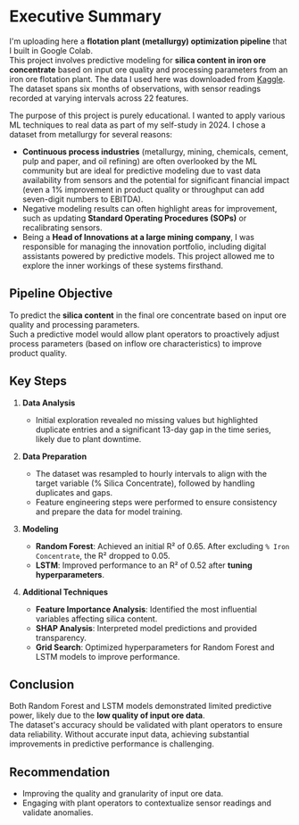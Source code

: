 # Executive Summary

I'm uploading here a **flotation plant (metallurgy) optimization pipeline** that I built in Google Colab.  
This project involves predictive modeling for **silica content in iron ore concentrate** based on input ore quality and processing parameters from an iron ore flotation plant. The data I used here was downloaded from [Kaggle](https://www.kaggle.com/datasets/edumagalhaes/quality-prediction-in-a-mining-process/data). The dataset spans six months of observations, with sensor readings recorded at varying intervals across 22 features.

The purpose of this project is purely educational. I wanted to apply various ML techniques to real data as part of my self-study in 2024. I chose a dataset from metallurgy for several reasons:
- **Continuous process industries** (metallurgy, mining, chemicals, cement, pulp and paper, and oil refining) are often overlooked by the ML community but are ideal for predictive modeling due to vast data availability from sensors and the potential for significant financial impact (even a 1% improvement in product quality or throughput can add seven-digit numbers to EBITDA).
- Negative modeling results can often highlight areas for improvement, such as updating **Standard Operating Procedures (SOPs)** or recalibrating sensors.
- Being a **Head of Innovations at a large mining company**, I was responsible for managing the innovation portfolio, including digital assistants powered by predictive models. This project allowed me to explore the inner workings of these systems firsthand.

## Pipeline Objective

To predict the **silica content** in the final ore concentrate based on input ore quality and processing parameters.  
Such a predictive model would allow plant operators to proactively adjust process parameters (based on inflow ore characteristics) to improve product quality.

## Key Steps

1. **Data Analysis**
   - Initial exploration revealed no missing values but highlighted duplicate entries and a significant 13-day gap in the time series, likely due to plant downtime.

2. **Data Preparation**
   - The dataset was resampled to hourly intervals to align with the target variable (% Silica Concentrate), followed by handling duplicates and gaps.
   - Feature engineering steps were performed to ensure consistency and prepare the data for model training.

3. **Modeling**
   - **Random Forest**: Achieved an initial R² of 0.65. After excluding `% Iron Concentrate`, the R² dropped to 0.05.
   - **LSTM**: Improved performance to an R² of 0.52 after **tuning hyperparameters**.

4. **Additional Techniques**
   - **Feature Importance Analysis**: Identified the most influential variables affecting silica content.
   - **SHAP Analysis**: Interpreted model predictions and provided transparency.
   - **Grid Search**: Optimized hyperparameters for Random Forest and LSTM models to improve performance.

## Conclusion

Both Random Forest and LSTM models demonstrated limited predictive power, likely due to the **low quality of input ore data**.  
The dataset's accuracy should be validated with plant operators to ensure data reliability. Without accurate input data, achieving substantial improvements in predictive performance is challenging.

## Recommendation

- Improving the quality and granularity of input ore data.
- Engaging with plant operators to contextualize sensor readings and validate anomalies.
